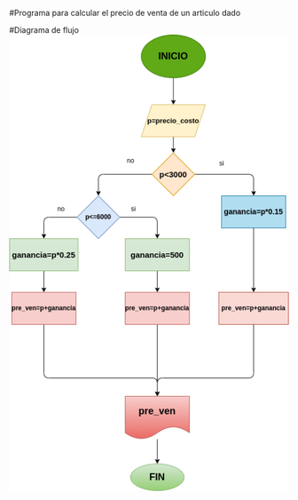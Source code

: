 #Programa para calcular el precio de venta de un articulo dado

#Diagrama de flujo
![Diagrama de flujo](diagrama.png "Diagrama de flujo")
